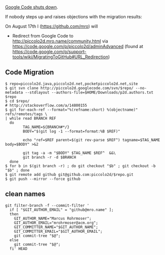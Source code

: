 [Google Code shuts down](https://code.google.com/p/support/wiki/ReadOnlyTransition).

If nobody steps up and raises objections with the migration results:

On August 17th I (https://github.com/mro) will

- Redirect from Google Code to http://piccolo2d.mro.name/community.html via https://code.google.com/p/piccolo2d/adminAdvanced (found at https://code.google.com/p/support-tools/wiki/MigratingToGitHub#URL_Redirection)

## Code Migration

    $ repo=piccolo2d.java,piccolo2d.net,pocketpiccolo2d.net,site
    $ git svn clone http://piccolo2d.googlecode.com/svn/$repo/ --no-metadata --stdlayout --authors-file=$HOME/Downloads/p2d.authors.txt $repo
    $ cd $repo/
    # http://stackoverflow.com/a/14800155
    $ git for-each-ref --format="%(refname:short) %(objectname)" refs/remotes/tags \
    | while read BRANCH REF
      do
            TAG_NAME=${BRANCH#*/}
            BODY="$(git log -1 --format=format:%B $REF)"

            echo "ref=$REF parent=$(git rev-parse $REF^) tagname=$TAG_NAME body=$BODY" >&2

            git tag -a -m "$BODY" $TAG_NAME $REF^  &&\
            git branch -r -d $BRANCH
      done
    $ for b in $(git branch -r) ; do git checkout "$b" ; git checkout -b "$b" ; done 
    $ git remote add github git@github.com:piccolo2d/$repo.git
    $ git push --mirror --force github

## clean names

    git filter-branch -f --commit-filter '
      if [ "$GIT_AUTHOR_EMAIL" = "github@mro.name" ];
      then
        GIT_AUTHOR_NAME="Marcus Rohrmoser";
        GIT_AUTHOR_EMAIL="mrohrmoser@acm.org";
        GIT_COMMITTER_NAME="$GIT_AUTHOR_NAME";
        GIT_COMMITTER_EMAIL="$GIT_AUTHOR_EMAIL";
        git commit-tree "$@";
      else
        git commit-tree "$@";
      fi' HEAD
